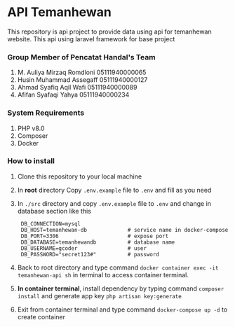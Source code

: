 # API Temanhewan

This repository is api project to provide data using api for temanhewan website. This api using laravel framework for base project

### Group Member of Pencatat Handal's Team
1. M. Auliya Mirzaq Romdloni    05111940000065
2. Husin Muhammad Assegaff      05111940000127
3. Ahmad Syafiq Aqil Wafi       05111940000089
4. Afifan Syafaqi Yahya         05111940000234

### System Requirements
1. PHP v8.0
2. Composer
3. Docker

### How to install 
1. Clone this repository to your local machine
2. In **root** directory Copy `.env.example` file to `.env` and fill as you need
3. In `./src` directory and copy `.env.example` file to `.env` and change in database section like this

   ```.env
    DB_CONNECTION=mysql
    DB_HOST=temanhewan-db             # service name in docker-compose
    DB_PORT=3306                      # expose port
    DB_DATABASE=temanhewandb          # database name
    DB_USERNAME=gcoder                # user
    DB_PASSWORD="secret123#"          # password
   ```
4. Back to root directory and type command `docker container exec -it temanhewan-api sh` in terminal to access container terminal.
5. **In container terminal**, install dependency by typing command `composer install` and generate app key `php artisan key:generate`
7. Exit from container terminal and type command `docker-compose up -d` to create container
